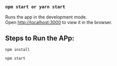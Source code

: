 ### `npm start or yarn start`

Runs the app in the development mode.<br>
Open [http://localhost:3000](http://localhost:3000) to view it in the browser.

## Steps to Run the APp:

```npm install```

```npm start```